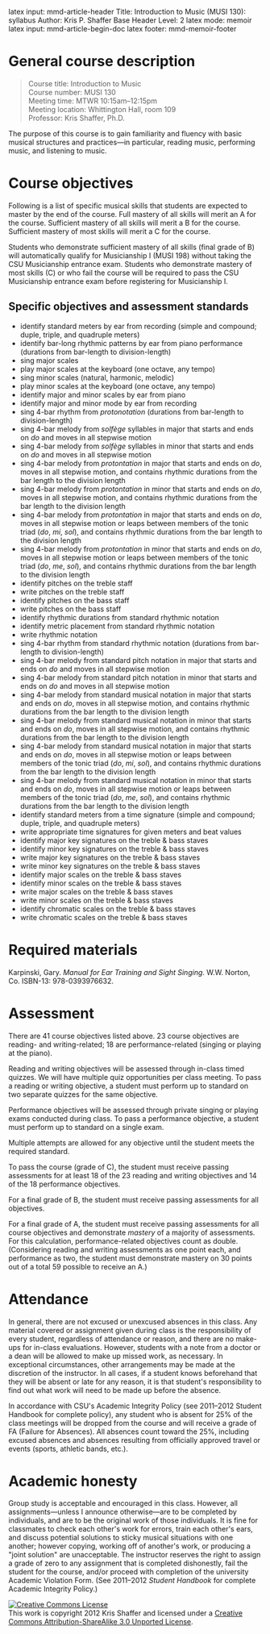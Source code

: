 latex input:		mmd-article-header
Title: 				Introduction to Music (MUSI 130): syllabus
Author: 			Kris P. Shaffer
Base Header Level:	2
latex mode:			memoir
latex input:		mmd-article-begin-doc
latex footer:		mmd-memoir-footer



# General course description #

> Course title: Introduction to Music  
Course number: MUSI 130  
Meeting time: MTWR 10:15am–12:15pm  
Meeting location: Whittington Hall, room 109  
Professor: Kris Shaffer, Ph.D.

The purpose of this course is to gain familiarity and fluency with basic musical structures and practices—in particular, reading music, performing music, and listening to music.


# Course objectives #

Following is a list of specific musical skills that students are expected to master by the end of the course. Full mastery of all skills will merit an A for the course. Sufficient mastery of all skills will merit a B for the course. Sufficient mastery of most skills will merit a C for the course.

Students who demonstrate sufficient mastery of all skills (final grade of B) will automatically qualify for Musicianship I (MUSI 198) without taking the CSU Musicianship entrance exam. Students who demonstrate mastery of most skills (C) or who fail the course will be required to pass the CSU Musicianship entrance exam before registering for Musicianship I.

## Specific objectives and assessment standards ##

* identify standard meters by ear from recording (simple and compound; duple, triple, and quadruple meters)
* identify bar-long rhythmic patterns by ear from piano performance (durations from bar-length to division-length)
* sing major scales
* play major scales at the keyboard (one octave, any tempo)
* sing minor scales (natural, harmonic, melodic)
* play minor scales at the keyboard (one octave, any tempo)
* identify major and minor scales by ear from piano
* identify major and minor mode by ear from recording
* sing 4-bar rhythm from *protonotation* (durations from bar-length to division-length)
* sing 4-bar melody from *solfège* syllables in major that starts and ends on *do* and moves in all stepwise motion
* sing 4-bar melody from *solfège* syllables in minor that starts and ends on *do* and moves in all stepwise motion
* sing 4-bar melody from *protontation* in major that starts and ends on *do*, moves in all stepwise motion, and contains rhythmic durations from the bar length to the division length
* sing 4-bar melody from *protontation* in minor that starts and ends on *do*, moves in all stepwise motion, and contains rhythmic durations from the bar length to the division length
* sing 4-bar melody from *protontation* in major that starts and ends on *do*, moves in all stepwise motion or leaps between members of the tonic triad (*do*, *mi*, *sol*), and contains rhythmic durations from the bar length to the division length
* sing 4-bar melody from *protontation* in minor that starts and ends on *do*, moves in all stepwise motion or leaps between members of the tonic triad (*do*, *me*, *sol*), and contains rhythmic durations from the bar length to the division length
* identify pitches on the treble staff
* write pitches on the treble staff
* identify pitches on the bass staff
* write pitches on the bass staff
* identify rhythmic durations from standard rhythmic notation
* identify metric placement from standard rhythmic notation
* write rhythmic notation
* sing 4-bar rhythm from standard rhythmic notation (durations from bar-length to division-length)
* sing 4-bar melody from standard pitch notation in major that starts and ends on *do* and moves in all stepwise motion
* sing 4-bar melody from standard pitch notation in minor that starts and ends on *do* and moves in all stepwise motion
* sing 4-bar melody from standard musical notation in major that starts and ends on *do*, moves in all stepwise motion, and contains rhythmic durations from the bar length to the division length
* sing 4-bar melody from standard musical notation in minor that starts and ends on *do*, moves in all stepwise motion, and contains rhythmic durations from the bar length to the division length
* sing 4-bar melody from standard musical notation in major that starts and ends on *do*, moves in all stepwise motion or leaps between members of the tonic triad (*do*, *mi*, *sol*), and contains rhythmic durations from the bar length to the division length
* sing 4-bar melody from standard musical notation in minor that starts and ends on *do*, moves in all stepwise motion or leaps between members of the tonic triad (*do*, *me*, *sol*), and contains rhythmic durations from the bar length to the division length
* identify standard meters from a time signature (simple and compound; duple, triple, and quadruple meters)
* write appropriate time signatures for given meters and beat values
* identify major key signatures on the treble & bass staves
* identify minor key signatures on the treble & bass staves
* write major key signatures on the treble & bass staves
* write minor key signatures on the treble & bass staves
* identify major scales on the treble & bass staves
* identify minor scales on the treble & bass staves
* write major scales on the treble & bass staves
* write minor scales on the treble & bass staves
* identify chromatic scales on the treble & bass staves
* write chromatic scales on the treble & bass staves


# Required materials #

Karpinski, Gary. *Manual for Ear Training and Sight Singing*. W.W. Norton, Co. ISBN-13: 978-0393976632.


# Assessment #

There are 41 course objectives listed above. 23 course objectives are reading- and writing-related; 18 are performance-related (singing or playing at the piano).

Reading and writing objectives will be assessed through in-class timed quizzes. We will have multiple quiz opportunities per class meeting. To pass a reading or writing objective, a student must perform up to standard on two separate quizzes for the same objective.

Performance objectives will be assessed through private singing or playing exams conducted during class. To pass a performance objective, a student must perform up to standard on a single exam.

Multiple attempts are allowed for any objective until the student meets the required standard.

To pass the course (grade of C), the student must receive passing assessments for at least 18 of the 23 reading and writing objectives and 14 of the 18 performance objectives.

For a final grade of B, the student must receive passing assessments for all objectives. 

For a final grade of A, the student must receive passing assessments for all course objectives and demonstrate *mastery* of a majority of assessments. For this calculation, performance-related objectives count as double. (Considering reading and writing assessments as one point each, and performance as two, the student must demonstrate mastery on 30 points out of a total 59 possible to receive an A.)


# Attendance #

In general, there are not excused or unexcused absences in this class. Any material covered or assignment given during class is the responsibility of every student, regardless of attendance or reason, and there are no make-ups for in-class evaluations. However, students with a note from a doctor or a dean will be allowed to make up missed work, as necessary. In exceptional circumstances, other arrangements may be made at the discretion of the instructor. In all cases, if a student knows beforehand that they will be absent or late for any reason, it is that student's responsibility to find out what work will need to be made up before the absence.

In accordance with CSU's Academic Integrity Policy (see 2011–2012 Student Handbook for complete policy), any student who is absent for 25% of the class meetings will be dropped from the course and will receive a grade of FA (Failure for Absences). All absences count toward the 25%, including excused absences and absences resulting from officially approved travel or events (sports, athletic bands, etc.).

# Academic honesty #

Group study is acceptable and encouraged in this class. However, all assignments—unless I announce otherwise—are to be completed by individuals, and are to be the original work of those individuals. It is fine for classmates to check each other's work for errors, train each other's ears, and discuss potential solutions to sticky musical situations with one another; however copying, working off of another's work, or producing a "joint solution" are unacceptable. The instructor reserves the right to assign a grade of zero to any assignment that is completed dishonestly, fail the student for the course, and/or proceed with completion of the university Academic Violation Form. (See 2011–2012 *Student Handbook* for complete Academic Integrity Policy.)

<a rel="license" href="http://creativecommons.org/licenses/by-sa/3.0/"><img alt="Creative Commons License" style="border-width:0" src="http://i.creativecommons.org/l/by-sa/3.0/88x31.png" /></a><br />This work is copyright 2012 Kris Shaffer and licensed under a <a rel="license" href="http://creativecommons.org/licenses/by-sa/3.0/">Creative Commons Attribution-ShareAlike 3.0 Unported License</a>.